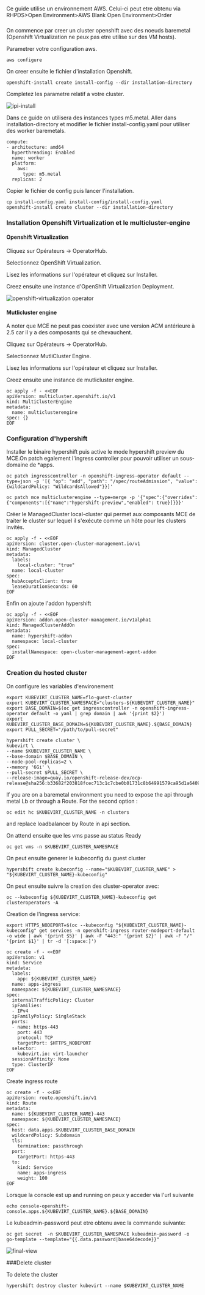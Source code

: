###

Ce guide utilise un environnement AWS. Celui-ci peut etre obtenu via RHPDS>Open Environment>AWS Blank Open Environment>Order

###
On commence par creer un cluster openshift avec des noeuds baremetal (Openshift Virtualization ne peux pas etre utilise sur des VM hosts).

Parametrer votre configuration aws.

```shell
aws configure
```

On creer ensuite le fichier d'installation Openshift.

```shell
openshift-install create install-config --dir installation-directory
```

Completez les parametre relatif a votre cluster.

![ipi-install](./images/ipi-install.png)

Dans ce guide on utilisera des instances types m5.metal. Aller dans installation-directory et modifier le fichier install-config.yaml pour utiliser des worker baremetals.

```shell
compute:
- architecture: amd64
  hyperthreading: Enabled
  name: worker
  platform:
    aws:
      type: m5.metal
  replicas: 2
```

Copier le fichier de config puis lancer l'installation.

```shell
cp install-config.yaml install-config/install-config.yaml
openshift-install create cluster --dir installation-directory
```

### Installation Openshift Virtualization et le multicluster-engine 

#### Openshift Virtualization 


Cliquez sur Opérateurs → OperatorHub.

Selectionnez OpenShift Virtualization.

Lisez les informations sur l'opérateur et cliquez sur Installer.

Creez ensuite une instance d'OpenShift Virtualization Deployment.

![openshift-virtualization operator](./images/openshift-virtualization-operator.png)

#### Mutlicluster engine

A noter que MCE ne peut pas coexister avec une version ACM antérieure à 2.5 car il y a des composants qui se chevauchent.

Cliquez sur Opérateurs → OperatorHub.

Selectionnez MutliCluster Engine.

Lisez les informations sur l'opérateur et cliquez sur Installer.

Creez ensuite une instance de mutlicluster engine.
```shell
oc apply -f - <<EOF
apiVersion: multicluster.openshift.io/v1
kind: MultiClusterEngine
metadata:
  name: multiclusterengine
spec: {}
EOF
```

### Configuration d'hypershift

Installer le binaire hypershift puis active le mode hypershift preview du MCE.On patch egalement l'ingress controller pour pouvoir utiliser un sous-domaine de *apps.

```shell
oc patch ingresscontroller -n openshift-ingress-operator default --type=json -p '[{ "op": "add", "path": "/spec/routeAdmission", "value": {wildcardPolicy: "WildcardsAllowed"}}]'
```

```shell
oc patch mce multiclusterengine --type=merge -p '{"spec":{"overrides":{"components":[{"name":"hypershift-preview","enabled": true}]}}}' 
```

Créer le ManagedCluster local-cluster qui permet aux composants MCE de traiter le cluster sur lequel il s'exécute comme un hôte pour les clusters invités.

```shell
oc apply -f - <<EOF
apiVersion: cluster.open-cluster-management.io/v1
kind: ManagedCluster
metadata:
  labels:
    local-cluster: "true"
  name: local-cluster
spec:
  hubAcceptsClient: true
  leaseDurationSeconds: 60
EOF
```

Enfin on ajoute l'addon hypershift

```shell
oc apply -f - <<EOF
apiVersion: addon.open-cluster-management.io/v1alpha1
kind: ManagedClusterAddOn
metadata:
  name: hypershift-addon
  namespace: local-cluster
spec:
  installNamespace: open-cluster-management-agent-addon
EOF
```

### Creation du hosted cluster


On configure les variables d'environement

```shell
export KUBEVIRT_CLUSTER_NAME=flo-guest-cluster
export KUBEVIRT_CLUSTER_NAMESPACE="clusters-${KUBEVIRT_CLUSTER_NAME}"
export BASE_DOMAIN=$(oc get ingresscontroller -n openshift-ingress-operator default -o yaml | grep domain | awk '{print $2}')
export KUBEVIRT_CLUSTER_BASE_DOMAIN=${KUBEVIRT_CLUSTER_NAME}.${BASE_DOMAIN}
export PULL_SECRET="/path/to/pull-secret"
```

```shell
hypershift create cluster \
kubevirt \
--name $KUBEVIRT_CLUSTER_NAME \
--base-domain $BASE_DOMAIN \
--node-pool-replicas=2 \
--memory '6Gi' \
--pull-secret $PULL_SECRET \
--release-image=quay.io/openshift-release-dev/ocp-release@sha256:b33682f203818fcec713c1c7cbe0b01731c8b64991579ca95d1a6409823c652a
```

If you are on a baremetal environment you need to expose the api through metal Lb or through a Route. For the second option :
```shell
oc edit hc $KUBEVIRT_CLUSTER_NAME -n clusters
```

and replace loadbalancer by Route in api section.

On attend ensuite que les vms passe au status Ready

```shell
oc get vms -n $KUBEVIRT_CLUSTER_NAMESPACE
```

On peut ensuite generer le kubeconfig du guest cluster

```shell
hypershift create kubeconfig --name="$KUBEVIRT_CLUSTER_NAME" > "${KUBEVIRT_CLUSTER_NAME}-kubeconfig"
```

On peut ensuite suivre la creation des cluster-operator avec: 

```shell
oc --kubeconfig ${KUBEVIRT_CLUSTER_NAME}-kubeconfig get clusteroperators -A
```

Creation de l'ingress service:

```shell
export HTTPS_NODEPORT=$(oc --kubeconfig "${KUBEVIRT_CLUSTER_NAME}-kubeconfig" get services -n openshift-ingress router-nodeport-default -o wide | awk '{print $5}' | awk -F "443:" '{print $2}' | awk -F "/" '{print $1}' | tr -d '[:space:]')
```
```shell
oc create -f - <<EOF
apiVersion: v1
kind: Service
metadata:
  labels:
    app: ${KUBEVIRT_CLUSTER_NAME}
  name: apps-ingress
  namespace: ${KUBEVIRT_CLUSTER_NAMESPACE}
spec:
  internalTrafficPolicy: Cluster
  ipFamilies:
  - IPv4
  ipFamilyPolicy: SingleStack
  ports:
  - name: https-443
    port: 443
    protocol: TCP
    targetPort: $HTTPS_NODEPORT
  selector:
    kubevirt.io: virt-launcher
  sessionAffinity: None
  type: ClusterIP
EOF
```

Create ingress route

```shell
oc create -f - <<EOF
apiVersion: route.openshift.io/v1
kind: Route
metadata:
  name: ${KUBEVIRT_CLUSTER_NAME}-443
  namespace: ${KUBEVIRT_CLUSTER_NAMESPACE}
spec:
  host: data.apps.$KUBEVIRT_CLUSTER_BASE_DOMAIN
  wildcardPolicy: Subdomain
  tls:
    termination: passthrough
  port:
    targetPort: https-443
  to:
    kind: Service
    name: apps-ingress
    weight: 100
EOF
```
Lorsque la console est up and running on peux y acceder via l'url suivante
```shell
echo console-openshift-console.apps.${KUBEVIRT_CLUSTER_NAME}.${BASE_DOMAIN}
```

Le kubeadmin-password peut etre obtenu avec la commande suivante:

```shell
oc get secret  -n $KUBEVIRT_CLUSTER_NAMESPACE kubeadmin-password -o go-template --template="{{.data.password|base64decode}}"
```

![final-view](./images/final-view.png)


###Delete cluster

To delete the cluster
```shell
hypershift destroy cluster kubevirt --name $KUBEVIRT_CLUSTER_NAME
```
